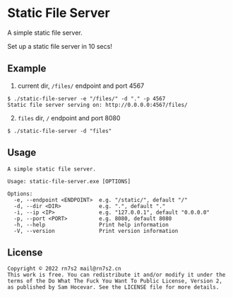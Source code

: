 # Static File Server

A simple static file server.

Set up a static file server in 10 secs!

## Example

1. current dir, `/files/` endpoint and port 4567

```shell
$ ./static-file-server -e "/files/" -d "." -p 4567
Static file server serving on: http://0.0.0.0:4567/files/
```

2. `files` dir, `/` endpoint and port 8080

```shell
$ ./static-file-server -d "files"
```

## Usage

```
A simple static file server.

Usage: static-file-server.exe [OPTIONS]

Options:
  -e, --endpoint <ENDPOINT>  e.g. "/static/", default "/"
  -d, --dir <DIR>            e.g. ".", default "."
  -i, --ip <IP>              e.g. "127.0.0.1", default "0.0.0.0"
  -p, --port <PORT>          e.g. 8080, default 8080
  -h, --help                 Print help information
  -V, --version              Print version information
```

## License

```
Copyright © 2022 rn7s2 mail@rn7s2.cn
This work is free. You can redistribute it and/or modify it under the
terms of the Do What The Fuck You Want To Public License, Version 2,
as published by Sam Hocevar. See the LICENSE file for more details.
```